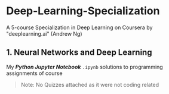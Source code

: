 # Deep-Learning-Specialization
A 5-course Specialization in Deep Learning on Coursera by "deeplearning.ai" (Andrew Ng)

## 1. Neural Networks and Deep Learning
My ***Python Jupyter Notebook*** `.ipynb` solutions to programming assignments of  course <br />


> Note:
No Quizzes attached as it were not coding related
